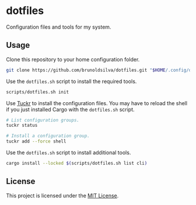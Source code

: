 # dotfiles

Configuration files and tools for my system.

## Usage

Clone this repository to your home configuration folder.

```bash
git clone https://github.com/brunoldsilva/dotfiles.git "$HOME/.config/dotfiles"
```

Use the `dotfiles.sh` script to install the required tools.

```bash
scripts/dotfiles.sh init
```

Use [Tuckr] to install the configuration files. You may have to reload the shell if you just installed Cargo with the `dotfiles.sh` script.

```bash
# List configuration groups.
tuckr status

# Install a configuration group.
tuckr add --force shell
```

Use the `dotfiles.sh` script to install additional tools.

```bash
cargo install --locked $(scripts/dotfiles.sh list cli)
```

[Tuckr]: https://github.com/RaphGL/Tuckr

## License

This project is licensed under the [MIT License].

[MIT License]: https://opensource.org/license/MIT/

